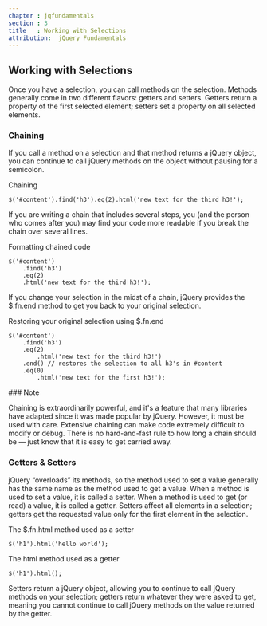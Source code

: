 ```yaml
---
chapter : jqfundamentals
section : 3
title   : Working with Selections
attribution:  jQuery Fundamentals
---
```

## Working with Selections

Once you have a selection, you can call methods on the selection. 
Methods generally come in two different flavors: getters and setters. 
Getters return a property of the first selected element; setters set a property on all selected elements.

### Chaining

If you call a method on a selection and that method returns a jQuery object, 
you can continue to call jQuery methods on the object without pausing for a semicolon.

<div class="example" markdown="1">
Chaining

    $('#content').find('h3').eq(2).html('new text for the third h3!');
</div>

If you are writing a chain that includes several steps, you (and the person who comes after you) may find your code more readable if you break the chain over several lines.

<div class="example" markdown="1">
Formatting chained code

    $('#content')
    	.find('h3')
    	.eq(2)
    	.html('new text for the third h3!');
</div>

If you change your selection in the midst of a chain, jQuery provides the $.fn.end method to get you back to your original selection.

<div class="example" markdown="1">
Restoring your original selection using $.fn.end

    $('#content')
    	.find('h3')
    	.eq(2)
        	.html('new text for the third h3!')
    	.end() // restores the selection to all h3's in #content
    	.eq(0)
        	.html('new text for the first h3!');
</div>

<div class="note" markdown="1">
### Note

Chaining is extraordinarily powerful, and it's a feature that many libraries have adapted since it was made popular by jQuery. 
However, it must be used with care. Extensive chaining can make code extremely difficult to modify or debug. 
There is no hard-and-fast rule to how long a chain should be — just know that it is easy to get carried away.
</div>

### Getters & Setters

jQuery “overloads” its methods, so the method used to set a value generally has the same name as the method used to get a value. 
When a method is used to set a value, it is called a setter. 
When a method is used to get (or read) a value, it is called a getter. 
Setters affect all elements in a selection; getters get the requested value only for the first element in the selection.

<div class="example" markdown="1">
The $.fn.html method used as a setter

    $('h1').html('hello world');
</div>

<div class="example" markdown="1">
The html method used as a getter

    $('h1').html();
</div>

Setters return a jQuery object, allowing you to continue to call jQuery methods on your selection; 
getters return whatever they were asked to get, meaning you cannot continue to call jQuery methods on the value returned by the getter.